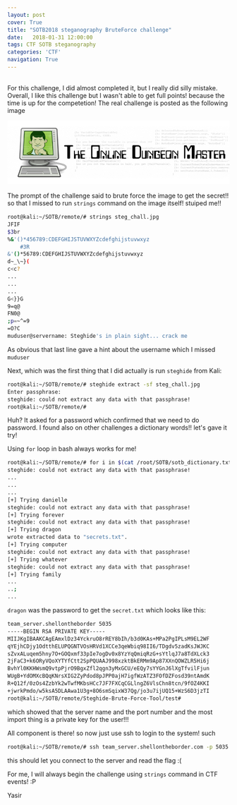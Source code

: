 ```yaml
---
layout: post
cover: True
title: "SOTB2018 steganography BruteForce challenge"
date:   2018-01-31 12:00:00
tags: CTF SOTB steganography
categories: 'CTF'
navigation: True
---
```

<br>
For this challenge, I did almost completed it, but I really did silly mistake. Overall, I like this challenge but I wasn't able to get full points! because the time is up for the competetion!
The real challenge is posted as the following image

<p align="center">
  <img src="/assets/ctf/steg_chall.jpg" alt="Steg challenge - SOTB" />
</p>

The prompt of the challenge said to brute force the image to get the secret!! so that I missed to run `strings` command on the image itself! stuiped me!!

```bash
root@kali:~/SOTB/remote/# strings steg_chall.jpg 
JFIF
$3br
%&'()*456789:CDEFGHIJSTUVWXYZcdefghijstuvwxyz
	#3R
&'()*56789:CDEFGHIJSTUVWXYZcdefghijstuvwxyz
d~_\~}(
c<c?
...
...
...
G<}}G
9=q@
FN0@
;p=~^=9
=O?C
muduser@servername: Steghide's in plain sight... crack me
```

As obvious that last line gave a hint about the username which I missed `muduser`

Next, which was the first thing that I did actually is run `steghide` from Kali:

```bash
root@kali:~/SOTB/remote/# steghide extract -sf steg_chall.jpg 
Enter passphrase: 
steghide: could not extract any data with that passphrase!
root@kali:~/SOTB/remote/# 
```

Huh? It asked for a password which confirmed that we need to do password. I found also on other challenges a dictionary words!! let's gave it try!

Using `for` loop in bash always works for me!

```bash
root@kali:~/SOTB/remote/# for i in $(cat /root/SOTB/sotb_dictionary.txt); do echo '[+] Trying ' $i; steghide extract -sf steg_chall.jpg --passphrase $i; done 
steghide: could not extract any data with that passphrase!
...
...
...
[+] Trying danielle
steghide: could not extract any data with that passphrase!
[+] Trying forever
steghide: could not extract any data with that passphrase!
[+] Trying dragon
wrote extracted data to "secrets.txt".
[+] Trying computer
steghide: could not extract any data with that passphrase!
[+] Trying whatever
steghide: could not extract any data with that passphrase!
[+] Trying family
...
..;
...
```
`dragon` was the password to get the `secret.txt` which looks like this:

```bash
team_server.shellontheborder 5035 
-----BEGIN RSA PRIVATE KEY-----
MIIJKgIBAAKCAgEAmxlDz34YckruO8rREY8bIh/b3d0KAs+MPa2PgIPLsM9EL2WF
qYEjhCDjy1OdtthELUPQGNTVOsHRVd1XCCe3qeWbiq98II6/TDgdv5zadKsJWJKC
sZvxALuqem5hny7O+GOQxmf33pIe7ogDv0x8YzYqQmiqRzG+sYtlqJ7a8TdXLck3
2jFaC3+k6ORyVQoXYTYfCtt2SpPQUAAJ998xzktBkERMm9Ap87XXnQOWZLR5Hi6j
BvhYl0KKHWsmQ9vtpPjrO9BgxZfl2qgn3yMxGCU/eEQy7sYYGnJ6lXgTfvilFjun
WUgB+YdOMXcBQqKNrsXIG2ZyPdod8pJPP0ajH7igfWzATZ3FOfDZFosd39ntAmdK
R+Q12f/0zOs4ZzbYk2wTwfMKbsHCc7JF7FXCqCGLlngZ6VlsChn8tcn/9fOZ4KKI
+jwrkPmdo/w5ksA5DLAAwa1U3g+8O6smSqixW37Qg/jo3u7ijUQ15+WzS6D3jzTI
root@kali:~/SOTB/remote/Steghide-Brute-Force-Tool/test# 
```
which showed that the server name and the port number and the most import thing is a private key for the user!!!

All component is there! so now just use ssh to login to the system! such

```bash
root@kali:~/SOTB/remote/# ssh team_server.shellontheborder.com -p 5035 -l muduser
```

this should let you connect to the server and read the flag :(

For me, I will always begin the challenge using `strings` command in CTF events! :P

Yasir


